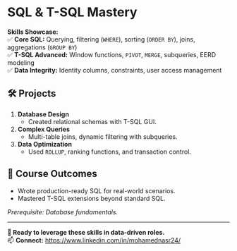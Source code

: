 # SQL & T-SQL Mastery  

**Skills Showcase:**  
✅ **Core SQL:** Querying, filtering (`WHERE`), sorting (`ORDER BY`), joins, aggregations (`GROUP BY`)  
✅ **T-SQL Advanced:** Window functions, `PIVOT`, `MERGE`, subqueries, EERD modeling  
✅ **Data Integrity:** Identity columns, constraints, user access management  

## 🛠️ Projects  
1. **Database Design**  
   - Created relational schemas with T-SQL GUI.  
2. **Complex Queries**  
   - Multi-table joins, dynamic filtering with subqueries.  
3. **Data Optimization**  
   - Used `ROLLUP`, ranking functions, and transaction control.  

## 🎯 Course Outcomes  
- Wrote production-ready SQL for real-world scenarios.  
- Mastered T-SQL extensions beyond standard SQL.  

*Prerequisite: Database fundamentals.*  

---

**💼 Ready to leverage these skills in data-driven roles.**  
📫 **Connect:** https://www.linkedin.com/in/mohamednasr24/
